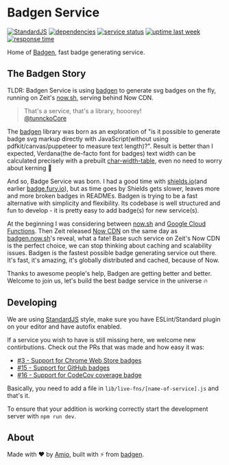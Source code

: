 # Badgen Service

[![StandardJS][standard-src]][standard-href]
[![dependencies][dep-src]][dep-href]
[![service status][status-src]][uptime-href]
[![uptime last week][uptime-src]][uptime-href]
[![response time][response-src]][uptime-href]

Home of [Badgen](https://badgen.now.sh), fast badge generating service.

## The Badgen Story

TLDR: Badgen Service is using [badgen](https://github.com/amio/badgen) to generate svg badges on the fly, running on Zeit's [now.sh](https://zeit.co/now), serving behind Now CDN.

> That's a service, that's a library, hooorey!  
> [@tunnckoCore](https://twitter.com/tunnckoCore)

The [badgen](https://github.com/amio/badgen) library was born as an exploration of "is it possible to generate badge svg markup directly with JavaScript(without using pdfkit/canvas/puppeteer to measure text length)?". Result is better than I expected, Verdana(the de-facto font for badges) text width can be calculated precisely with a prebuilt [char-width-table](https://github.com/amio/badgen/blob/master/lib/widths-verdana-11.json), even no need to worry about kerning 🤯

And so, Badge Service was born. I had a good time with [shields.io](https://shields.io)(and earlier [badge.fury.io](https://badge.fury.io)), but as time goes by Shields gets slower, leaves more and more broken badges in READMEs. Badgen is trying to be a fast alternative with simplicity and flexibility. Its codebase is well structured and fun to develop - it is pretty easy to add badge(s) for new service(s).

At the beginning I was considering between [now.sh](https://zeit.co/now) and [Google Cloud Functions](https://cloud.google.com/functions/). Then Zeit released [Now CDN](https://zeit.co/blog/now-cdn) on the same day as [badgen.now.sh](https://badgen.now.sh)'s reveal, what a fate! Base such service on Zeit's Now CDN is the perfect choice, we can stop thinking about caching and scalability issues. Badgen is the fastest possible badge generating service out there. It's fast, it's amazing, it's globally distributed and cached, because of Now.

Thanks to awesome people's help, Badgen are getting better and better. Welcome to join us, let's build the best badge service in the universe 🔥

## Developing

We are using [StandardJS][standard-href] style, make sure you have ESLint/Standard plugin on your editor and have autofix enabled.

If a service you wish to have is still missing here, we welcome new contirbutions. Check out the PRs that was made and how easy it was:

- [#3 - Support for Chrome Web Store badges](https://github.com/amio/badgen-service/pull/3)
- [#15 - Support for GitHub badges](https://github.com/amio/badgen-service/pull/15)
- [#16 - Support for CodeCov coverage badge](https://github.com/amio/badgen-service/pull/16)

Basically, you need to add a file in `lib/live-fns/[name-of-service].js` and that's it.

To ensure that your addition is working correctly start the development server with `npm run dev`.

## About

Made with ❤️ by [Amio](https://github.com/amio),
built with ⚡️ from [badgen](https://github.com/amio/badgen).

[standard-src]: https://badgen.now.sh/badge/style/standard/F2A
[standard-href]: https://standardjs.com/
[dep-src]: https://badgen.now.sh/david/dep/amio/badgen-service
[dep-href]: https://david-dm.org/amio/badgen-service
[status-src]: https://badgen.now.sh/uptime-robot/status/m780731617-a9e038618dc1aee36a44c4af
[uptime-src]: https://badgen.now.sh/uptime-robot/week/m780731617-a9e038618dc1aee36a44c4af
[response-src]: https://badgen.now.sh/uptime-robot/response/m780731617-a9e038618dc1aee36a44c4af
[uptime-href]: https://stats.uptimerobot.com/z6nqBfYGB
